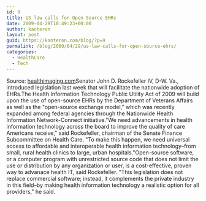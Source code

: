```yaml
---
id: 9
title: US law calls for Open Source EHRs
date: 2009-04-29T10:49:23+00:00
author: kanteron
layout: post
guid: https://kanteron.com/blog/?p=9
permalink: /blog/2009/04/29/us-law-calls-for-open-source-ehrs/
categories:
  - HealthCare
  - Tech
---
```

Source: <a href="https://www.healthimaging.com/index.php?option=com_articles&view=article&id=17223" title="https://www.healthimaging.com/index.php?option=com_articles&view=article&id=17223" target="_blank">healthimaging.com</a>Senator John D. Rockefeller IV, D-W. Va., introduced legislation last week that will facilitate the nationwide adoption of EHRs.The Health Information Technology Public Utility Act of 2009 will build upon the use of open-source EHRs by the Department of Veterans Affairs as well as the "open-source exchange model," which was recently expanded among federal agencies through the Nationwide Health Information Network-Connect initiative."We need advancements in health information technology across the board to improve the quality of care Americans receive," said Rockefeller, chairman of the Senate Finance Subcommittee on Health Care. "To make this happen, we need universal access to affordable and interoperable health information technology–from small, rural health clinics to large, urban hospitals."Open-source software, or a computer program with unrestricted source code that does not limit the use or distribution by any organization or user, is a cost-effective, proven way to advanace health IT, said Rockefeller. "This legislation does not replace commercial software; instead, it complements the private industry in this field–by making health information technology a realistic option for all providers," he said. 